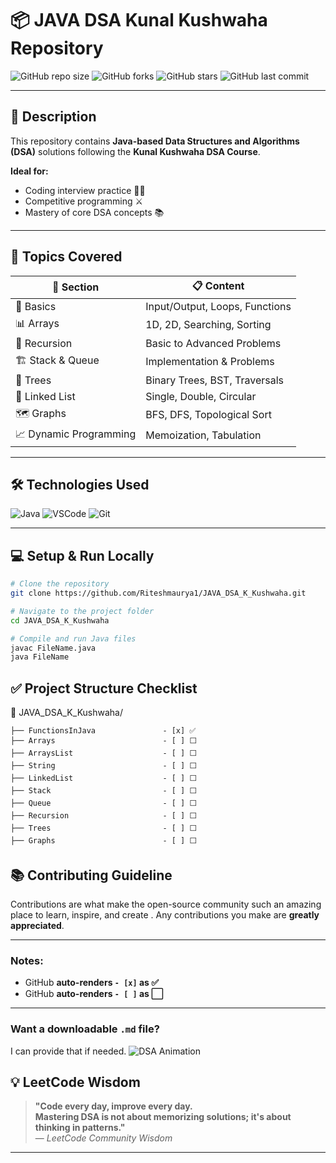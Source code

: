 # 📦 JAVA DSA Kunal Kushwaha Repository

![GitHub repo size](https://img.shields.io/github/repo-size/Riteshmaurya1/JAVA_DSA_K_Kushwaha?color=blue&style=for-the-badge)
![GitHub forks](https://img.shields.io/github/forks/Riteshmaurya1/JAVA_DSA_K_Kushwaha?style=for-the-badge)
![GitHub stars](https://img.shields.io/github/stars/Riteshmaurya1/JAVA_DSA_K_Kushwaha?style=for-the-badge)
![GitHub last commit](https://img.shields.io/github/last-commit/Riteshmaurya1/JAVA_DSA_K_Kushwaha?style=for-the-badge)

---

## 📝 Description

This repository contains **Java-based Data Structures and Algorithms (DSA)** solutions following the **Kunal Kushwaha DSA Course**.

**Ideal for:**

- Coding interview practice 👨‍💻
- Competitive programming ⚔️
- Mastery of core DSA concepts 📚

---

## 🚀 Topics Covered

| 📂 **Section**         | 📋 **Content**                 |
| ---------------------- | ------------------------------ |
| 🚀 Basics              | Input/Output, Loops, Functions |
| 📊 Arrays              | 1D, 2D, Searching, Sorting     |
| 🧵 Recursion           | Basic to Advanced Problems     |
| 🏗️ Stack & Queue       | Implementation & Problems      |
| 🌲 Trees               | Binary Trees, BST, Traversals  |
| 🔗 Linked List         | Single, Double, Circular       |
| 🗺️ Graphs              | BFS, DFS, Topological Sort     |
| 📈 Dynamic Programming | Memoization, Tabulation        |

---

## 🛠️ Technologies Used

![Java](https://img.shields.io/badge/Java-ED8B00?style=for-the-badge&logo=java&logoColor=white)
![VSCode](https://img.shields.io/badge/VSCode-0078d7?style=for-the-badge&logo=visual-studio-code&logoColor=white)
![Git](https://img.shields.io/badge/Git-F05032?style=for-the-badge&logo=git&logoColor=white)

---

## 💻 Setup & Run Locally

```bash
# Clone the repository
git clone https://github.com/Riteshmaurya1/JAVA_DSA_K_Kushwaha.git

# Navigate to the project folder
cd JAVA_DSA_K_Kushwaha

# Compile and run Java files
javac FileName.java
java FileName
```

## ✅ Project Structure Checklist

📂 JAVA_DSA_K_Kushwaha/

```base
├── FunctionsInJava               - [x] ✅
├── Arrays                        - [ ] ⬜
├── ArraysList                    - [ ] ⬜
├── String                        - [ ] ⬜
├── LinkedList                    - [ ] ⬜
├── Stack                         - [ ] ⬜
├── Queue                         - [ ] ⬜
├── Recursion                     - [ ] ⬜
├── Trees                         - [ ] ⬜
├── Graphs                        - [ ] ⬜
```

## 📚 Contributing Guideline

Contributions are what make the open-source community such an amazing place to learn, inspire, and create . Any contributions you make are **greatly appreciated**.

---

### **Notes:**

- GitHub **auto-renders `- [x]` as ✅**
- GitHub **auto-renders `- [ ]` as ⬜**

---

### **Want a downloadable `.md` file?**

I can provide that if needed.
![DSA Animation](https://media.giphy.com/media/qgQUggAC3Pfv687qPC/giphy.gif)

## 💡 LeetCode Wisdom

> **"Code every day, improve every day.  
> Mastering DSA is not about memorizing solutions; it's about thinking in patterns."**  
> — _LeetCode Community Wisdom_

---
